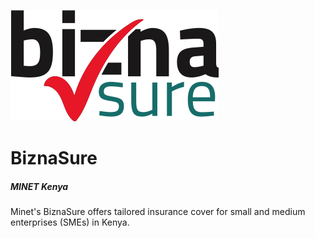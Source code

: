 ![](static/img/logo.png)

# BiznaSure
##### MINET Kenya

Minet's BiznaSure offers tailored insurance cover for small and medium enterprises (SMEs) in Kenya.

